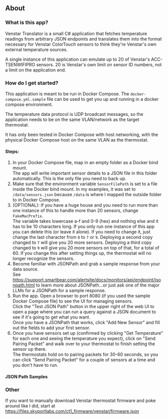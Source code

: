 ## About

### What is this app?
Venstar Translator is a small C# application that fetches temperature readings from arbitrary JSON endpoints and translates them into the format necessary for Venstar ColorTouch sensors to think they're Venstar's own external temperature sources.

A single instance of this application can emulate up to 20 of Venstar's ACC-TSENWIFIPRO sensors.
20 is Venstar's own limit on sensor ID numbers, not a limit on the application end.

### How do I get started?
This application is meant to be run in Docker Compose. 
The `docker-compose.yml.sample` file can be used to get you up and running in a docker compose environment.

The temperature data protocol is UDP broadcast messages, so the application needs to be on the same VLAN/network as the target thermostat.

It has only been tested in Docker Compose with host networking, with the physical Docker Compose host on the same VLAN as the thermostat. 


#### Steps:
1. In your Docker Compose file, map in an empty folder as a Docker bind mount.   
The app will write important sensor details to a JSON file in this folder automatically. This is the only file you need to back up.  
2. Make sure that the environment variable `SensorFilePath` is set to a file inside the Docker bind mount.
In my examples, it was set to `/data/sensors.json` because `/data` is where I mapped the outside folder to in Docker Compose.
3. (OPTIONAL): If you have a huge house and you need to run more than one instance of this to handle more than 20 sensors, change `FakeMacPrefix`.  
The variable takes lowercase a-f and 0-9 (hex) and nothing else and it has to be 10 characters long. If you only run one instance of this app you can delete this (or leave it alone). If you need to change it, just change the last character from `8` to `7` or `9`. Deploying a second copy changed to `7` will give you 20 more sensors. Deploying a third copy changed to `9` will give you 20 more sensors on top of that, for a total of 60.
If you change this after setting things up, the thermostat will no longer recognize the sensors.
4. Become familiar with JSONPath and grab a sample response from your data source.  
See https://support.smartbear.com/alertsite/docs/monitors/api/endpoint/jsonpath.html to learn more about JSONPath...or just ask one of the major LLMs for a JSONPath for a sample response.
5. Run the app. Open a browser to port 8080 (if you used the sample Docker Compose file) to see the UI for managing sensors.  
Click the "Test JSON Path" button in the upper right of the web UI to open a page where you can run a query against a JSON document to see if it's going to get what you want.  
Once you have a JSONPath that works, click "Add New Sensor" and fill out the fields to add your first sensor.
6. Once you have sensors set up (confirmed by clicking "Get Temperature" for each one and seeing the temperature you expect), click on "Send Pairing Packet" and walk over to your thermostat to finish setting the sensor up there.  
The thermostats hold on to pairing packets for 30-60 seconds, so you can click "Send Pairing Packet" for a couple of sensors at a time and you don't have to run.

#### JSON Path Samples



### Other
If you want to manually download Venstar thermostat firmware and poke around like I did, start at 
https://files.skyportlabs.com/ct1_firmware/venstar/firmware.json


